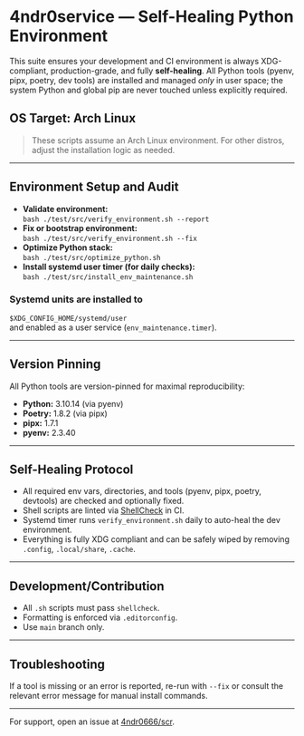 # 4ndr0service — Self-Healing Python Environment

This suite ensures your development and CI environment is always XDG-compliant, production-grade, and fully **self-healing**. All Python tools (pyenv, pipx, poetry, dev tools) are installed and managed *only* in user space; the system Python and global pip are never touched unless explicitly required.

## OS Target: Arch Linux

> These scripts assume an Arch Linux environment. For other distros, adjust the installation logic as needed.

---

## Environment Setup and Audit

- **Validate environment:**  
  `bash ./test/src/verify_environment.sh --report`
- **Fix or bootstrap environment:**  
  `bash ./test/src/verify_environment.sh --fix`
- **Optimize Python stack:**  
  `bash ./test/src/optimize_python.sh`
- **Install systemd user timer (for daily checks):**  
  `bash ./test/src/install_env_maintenance.sh`

### Systemd units are installed to  
`$XDG_CONFIG_HOME/systemd/user`  
and enabled as a user service (`env_maintenance.timer`).

---

## Version Pinning

All Python tools are version-pinned for maximal reproducibility:

- **Python:** 3.10.14 (via pyenv)
- **Poetry:** 1.8.2 (via pipx)
- **pipx:** 1.7.1
- **pyenv:** 2.3.40

---

## Self-Healing Protocol

- All required env vars, directories, and tools (pyenv, pipx, poetry, devtools) are checked and optionally fixed.
- Shell scripts are linted via [ShellCheck](https://www.shellcheck.net/) in CI.
- Systemd timer runs `verify_environment.sh` daily to auto-heal the dev environment.
- Everything is fully XDG compliant and can be safely wiped by removing `.config`, `.local/share`, `.cache`.

---

## Development/Contribution

- All `.sh` scripts must pass `shellcheck`.
- Formatting is enforced via `.editorconfig`.
- Use `main` branch only.

---

## Troubleshooting

If a tool is missing or an error is reported, re-run with `--fix` or consult the relevant error message for manual install commands.

---

For support, open an issue at [4ndr0666/scr](https://github.com/4ndr0666/scr).
